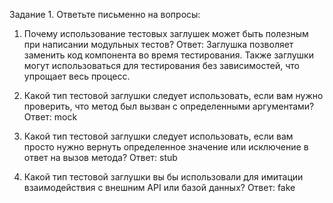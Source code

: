 Задание 1. Ответьте письменно на вопросы:

1)  Почему использование тестовых заглушек может быть полезным при написании модульных тестов?
Ответ: Заглушка позволяет заменить код компонента во время тестирования. Также заглушки могут использоваться для тестирования без зависимостей, что упрощает весь процесс. 

2) Какой тип тестовой заглушки следует использовать, если вам нужно проверить, что метод был вызван с определенными аргументами?
Ответ: mock


3) Какой тип тестовой заглушки следует использовать, если вам просто нужно вернуть определенное значение или исключение в ответ на вызов метода?
Ответ: stub

4) Какой тип тестовой заглушки вы бы использовали для имитации  взаимодействия с внешним API или базой данных?
Ответ: fake
